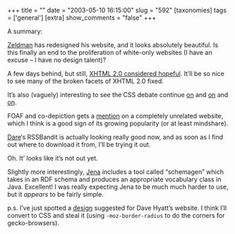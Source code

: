 +++
title = ""
date = "2003-05-10 16:15:00"
slug = "592"
[taxonomies]
tags = ['general']
[extra]
show_comments = "false"
+++

A summary:

[Zeldman](http://www.zeldman.com) has redesigned his website, and it looks absolutely beautiful. Is this finally an end to the proliferation of white-only websites (I have an excuse – I have no design talent)?

A few days behind, but still, [XHTML 2.0 considered hopeful](http://tantek.com/log/2003/05.html#L20030508t1620). It’ll be so nice to see many of the broken facets of XHTML 2.0 fixed.

It’s also (vaguely) interesting to see the CSS debate continue [on](http://www.mozillazine.org/weblogs/dave/archives/2003_05.html#003191) and [on](http://philringnalda.com/blog/2003/05/yet_another_css_slam.php) and [on](http://www.livejournal.com/users/jwz/193866.html).

FOAF and co-depiction gets a [mention](http://viswanathgondi.blogspot.com/) on a completely unrelated website, which I think is a good sign of its growing popularity (or at least mindshare).

[Dare](http://www.kuro5hin.org/user/Carnage4Life/diary/'s)‘s RSSBandit is actually looking really good now, and as soon as I find out where to download it from, I’ll be trying it out.

<ins></ins>

Oh. It’ looks like it’s not out yet.

Slightly more interestingly, [Jena](http://www.hpl.hp.com/semweb/jena.htm) includes a tool called “schemagen” which takes in an RDF schema and produces an appropriate vocabulary class in Java. Excellent! I was really expecting Jena to be much much harder to use, but it *appears* to be fairly simple.

p.s. I’ve just spotted a [design](http://www.projetsurbain.com/blog/hyatt/) suggested for Dave Hyatt’s website. I think I’ll convert to CSS and steal it (using `-moz-border-radius` to do the corners for gecko-browsers).
